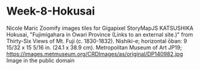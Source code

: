# Week-8-Hokusai
Nicole Maric Zoomify images tiles for Gigapixel StoryMapJS KATSUSHIKA Hokusai, "Fujimigahara in Owari Province (Links to an external site.)" from Thirty-Six Views of Mt. Fuji (c. 1830-1832). Nishiki-e; horizontal ōban: 9 15/32 x 15 5/16 in. (24.1 x 38.9 cm). Metropolitan Museum of Art JP19; https://images.metmuseum.org/CRDImages/as/original/DP140982.jpg Image in the public domain

